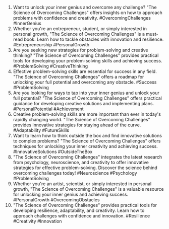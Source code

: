 1. Want to unlock your inner genius and overcome any challenge? "The Science of Overcoming Challenges" offers insights on how to approach problems with confidence and creativity. #OvercomingChallenges #InnerGenius
2. Whether you're an entrepreneur, student, or simply interested in personal growth, "The Science of Overcoming Challenges" is a must-read book. Learn how to tackle obstacles with innovation and resilience. #Entrepreneurship #PersonalGrowth
3. Are you seeking new strategies for problem-solving and creative thinking? "The Science of Overcoming Challenges" provides practical tools for developing your problem-solving skills and achieving success. #ProblemSolving #CreativeThinking
4. Effective problem-solving skills are essential for success in any field. "The Science of Overcoming Challenges" offers a roadmap for unlocking your full potential and overcoming any obstacle. #Success #ProblemSolving
5. Are you looking for ways to tap into your inner genius and unlock your full potential? "The Science of Overcoming Challenges" offers practical guidance for developing creative solutions and implementing plans. #PersonalPotential #Achievement
6. Creative problem-solving skills are more important than ever in today's rapidly changing world. "The Science of Overcoming Challenges" provides innovative strategies for staying ahead of the curve. #Adaptability #FutureSkills
7. Want to learn how to think outside the box and find innovative solutions to complex problems? "The Science of Overcoming Challenges" offers techniques for unlocking your inner creativity and achieving success. #InnovativeSolutions #OutsideTheBox
8. "The Science of Overcoming Challenges" integrates the latest research from psychology, neuroscience, and creativity to offer innovative strategies for effective problem-solving. Discover the science behind overcoming challenges today! #Neuroscience #Psychology #ProblemSolving
9. Whether you're an artist, scientist, or simply interested in personal growth, "The Science of Overcoming Challenges" is a valuable resource for unlocking your inner genius and achieving success. #PersonalGrowth #OvercomingObstacles
10. "The Science of Overcoming Challenges" provides practical tools for developing resilience, adaptability, and creativity. Learn how to approach challenges with confidence and innovation. #Resilience #Creativity #Innovation
